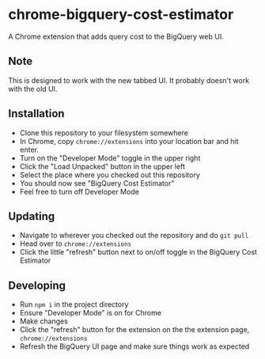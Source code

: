 # chrome-bigquery-cost-estimator

A Chrome extension that adds query cost to the BigQuery web UI.

## Note

This is designed to work with the new tabbed UI. It probably doesn't work with the old UI.

## Installation

- Clone this repository to your filesystem somewhere
- In Chrome, copy `chrome://extensions` into your location bar and hit enter.
- Turn on the "Developer Mode" toggle in the upper right
- Click the "Load Unpacked" button in the upper left
- Select the place where you checked out this repository
- You should now see "BigQuery Cost Estimator"
- Feel free to turn off Developer Mode

## Updating

- Navigate to wherever you checked out the repository and do `git pull`
- Head over to `chrome://extensions`
- Click the little "refresh" button next to on/off toggle in the BigQuery Cost Estimator

## Developing

- Run `npm i` in the project directory
- Ensure "Developer Mode" is on for Chrome
- Make changes
- Click the "refresh" button for the extension on the  the extension page, `chrome://extensions`
- Refresh the BigQuery UI page and make sure things work as expected
